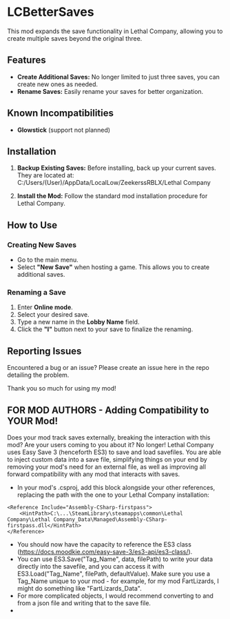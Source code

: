 # LCBetterSaves

This mod expands the save functionality in Lethal Company, allowing you to create multiple saves beyond the original three.

## Features
- **Create Additional Saves:** No longer limited to just three saves, you can create new ones as needed.
- **Rename Saves:** Easily rename your saves for better organization.

## Known Incompatibilities
- **Glowstick** (support not planned)

## Installation
1. **Backup Existing Saves:** Before installing, back up your current saves. They are located at:
C:/Users/(User)/AppData/LocalLow/ZeekerssRBLX/Lethal Company

2. **Install the Mod:** Follow the standard mod installation procedure for Lethal Company.

## How to Use
### Creating New Saves
- Go to the main menu.
- Select **"New Save"** when hosting a game. This allows you to create additional saves.

### Renaming a Save
1. Enter **Online mode**.
2. Select your desired save.
3. Type a new name in the **Lobby Name** field.
4. Click the **"I"** button next to your save to finalize the renaming.

## Reporting Issues
Encountered a bug or an issue? Please create an issue here in the repo detailing the problem.

Thank you so much for using my mod!

## FOR MOD AUTHORS - Adding Compatibility to YOUR Mod!
Does your mod track saves externally, breaking the interaction with this mod? Are your users coming to you about it? No longer!
Lethal Company uses Easy Save 3 (henceforth ES3) to save and load savefiles. You are able to inject custom data into a save file, simplifying things on your end by removing your mod's need for an external file, as well as improving all forward compatibility with any mod that interacts with saves.
- In your mod's .csproj, add this block alongside your other references, replacing the path with the one to your Lethal Company installation:
```
<Reference Include="Assembly-CSharp-firstpass">
    <HintPath>C:\...\SteamLibrary\steamapps\common\Lethal Company\Lethal Company_Data\Managed\Assembly-CSharp-firstpass.dll</HintPath>
</Reference>
```
- You should now have the capacity to reference the ES3 class (https://docs.moodkie.com/easy-save-3/es3-api/es3-class/).
- You can use ES3.Save("Tag_Name", data, filePath) to write your data directly into the savefile, and you can access it with ES3.Load("Tag_Name", filePath, defaultValue). Make sure you use a Tag_Name unique to your mod - for example, for my mod FartLizards, I might do something like "FartLizards_Data".
- For more complicated objects, I would recommend converting to and from a json file and writing that to the save file.
- 
